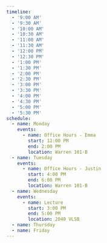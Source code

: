 ```yaml
---
timeline:
  - '9:00 AM'
  - '9:30 AM'
  - '10:00 AM'
  - '10:30 AM'
  - '11:00 AM'
  - '11:30 AM'
  - '12:00 PM'
  - '12:30 PM'
  - '1:00 PM'
  - '1:30 PM'
  - '2:00 PM'
  - '2:30 PM'
  - '3:00 PM'
  - '3:30 PM'
  - '4:00 PM'
  - '4:30 PM'
  - '5:00 PM'
  - '5:30 PM'
schedule:
  - name: Monday
    events:
      - name: Office Hours - Emma
        start: 12:00 PM
        end: 2:00 PM
        location: Warren 101-B
  - name: Tuesday
    events:
      - name: Office Hours - Justin 
        start: 4:00 PM
        end: 6:00 PM
        location: Warren 101-B
  - name: Wednesday
    events:
      - name: Lecture
        start: 3:00 PM
        end: 5:00 PM
        location: 2040 VLSB
  - name: Thursday
  - name: Friday
---
```

